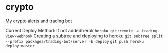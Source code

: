 # crypto

My crypto alerts and trading bot

Current Deploy Method:
If not addedherok
`heroku git:remote -a trading-view-webhook`
Creating a subtree and deploying to heroku
`git subtree split --prefix packages/trading-bot/server -b deploy`
`git push heroku deploy:master`
